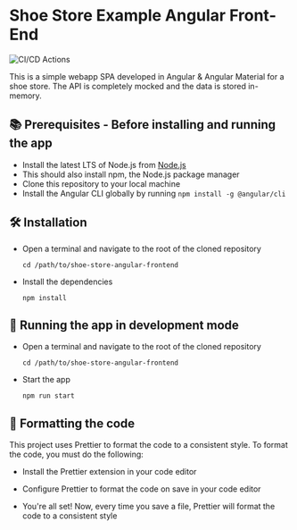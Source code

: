 # Shoe Store Example Angular Front-End

![CI/CD Actions](https://github.com/rsca7213/shoe-store-angular-frontend/actions/workflows/build-frontend.yml/badge.svg)

This is a simple webapp SPA developed in Angular & Angular Material for a shoe store. The API is completely mocked and the data is stored in-memory.

## 📚 Prerequisites - Before installing and running the app

- Install the latest LTS of Node.js from [Node.js](https://nodejs.org/en/)
- This should also install npm, the Node.js package manager
- Clone this repository to your local machine
- Install the Angular CLI globally by running `npm install -g @angular/cli`

## 🛠️ Installation

- Open a terminal and navigate to the root of the cloned repository

  `cd /path/to/shoe-store-angular-frontend`

- Install the dependencies

  `npm install`

## 🚀 Running the app in development mode

- Open a terminal and navigate to the root of the cloned repository

  `cd /path/to/shoe-store-angular-frontend`

- Start the app

  `npm run start`

## 🎨 Formatting the code

This project uses Prettier to format the code to a consistent style. To format the code, you must do the following:

- Install the Prettier extension in your code editor

- Configure Prettier to format the code on save in your code editor

- You're all set! Now, every time you save a file, Prettier will format the code to a consistent style
